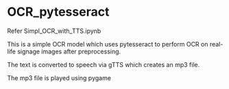 # OCR_pytesseract
Refer Simpl_OCR_with_TTS.ipynb

This is a simple OCR model which uses pytesseract to perform OCR on real-life signage images after preprocessing.

The text is converted to speech via gTTS which creates an mp3 file.

The mp3 file is played using pygame
